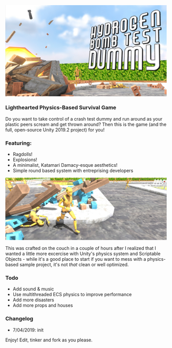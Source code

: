 ![headerImage](/images/header.png)
### Lighthearted Physics-Based Survival Game

Do you want to take control of a crash test dummy and run around as your plastic peers scream and get thrown around? Then this is the game (and the full, open-source Unity 2019.2 project) for you!

### Featuring: 
  - Ragdolls!
  - Explosions!
  - A minimalist, Katamari Damacy-esque aesthetics!
  - Simple round based system with entreprising developers
 
![infoImage](/images/info.png)

This was crafted on the couch in a couple of hours after I realized that I wanted a little more excercise with Unity's physics system and Scriptable Objects - while it's a good place to start if you want to mess with a physics-based sample project, it's not *that* clean or well optimized.

### Todo
 - Add sound & music
 - Use multithreaded ECS physics to improve performance
 - Add more disasters
 - Add more props and houses

### Changelog
 - 7/04/2019: init

Enjoy! Edit, tinker and fork as you please.